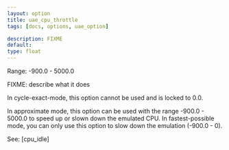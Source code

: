 ```yaml
---
layout: option
title: uae_cpu_throttle
tags: [docs, options, uae_option]

description: FIXME
default:
type: float
---
```


Range: -900.0 - 5000.0

FIXME: describe what it does

In cycle-exact-mode, this option cannot be used and is locked to 0.0.

In approximate mode, this option can be used with the range -900.0 - 5000.0
to speed up or slown down the emulated CPU. In fastest-possible mode,
you can only use this option to slow down the emulation (-900.0 - 0).

See: [cpu_idle]
